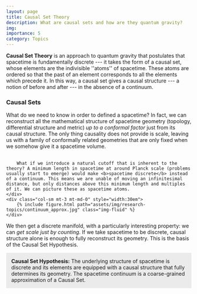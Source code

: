 ```yaml
---
layout: page
title: Causal Set Theory
description: What are causal sets and how are they quantum gravity?
img: 
importance: 5
category: Topics
---
```


<span style="font-weight: bold">Causal Set Theory</span> is an approach to quantum gravity that postulates that spacetime is fundamentally discrete --- it takes the form of a causal set, whose elements are the indivisible ''atoms'' of spacetime. These atoms are ordered so that the past of an element corresponds to all the elements which precede it. In this way, a causal set gives a causal structure --- a notion of before and after --- in the absence of a continuum.

<h3>Causal Sets</h3>

<div class="row">
    <div class="col-sm mt-3 mt-md-0">
        What do we need to know in order to defined a spacetime? 
        In fact, we can reconstruct all the mathematical structure of spacetime geometry (topology, differential structure and metric) <em>up to a conformal factor</em> just from its causal structure. The only thing causality does not provide is scale, leaving us with a family of conformally related geometries that are only fixed when we somehow give it a spacetime volume. 
        <br><br>

        What if we introduce a natural cutoff that is inherent to the theory? A minimum length in spacetime at around Planck scale (problems usually start to emerge) would make <b>spacetime discrete</b> instead of a continuum. This means we are unable of moving an infinitesimal distance, but only distances above this minimum length and multiples of it. We can picture these as spacetime atoms.
    </div>
    <div class="col-sm mt-3 mt-md-0" style="width:30em">
        {% include figure.html path="assets/img/research-topics/continuum_approx.jpg" class="img-fluid" %}
    </div>
</div>

We then get a discrete manifold, with a particularly interesting property: we can <em>get scale just by counting</em>. 
If we take spacetime to be discrete, causal structure alone is enough to fully reconstruct its geometry. This is the basis of the Causal Set Hypothesis.

<div style="background-color: rgb(235, 235, 235); padding: 1em;">
    <b>Causal Set Hypothesis:</b> The underlying structure of spacetime is discrete and its elements are equipped with a causal structure that fully determines its geometry. The spacetime continuum is a coarse-grained approximation of a Causal Set.
</div>



